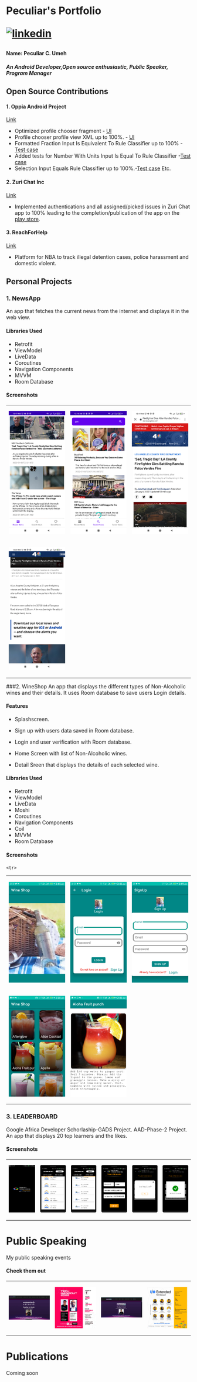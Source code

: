 # Peculiar's Portfolio  <p> <a href="https://www.linkedin.com/in/peculiar-c-umeh"><img src="https://img.icons8.com/color/50/000000/linkedin.png" alt="linkedin"/></a> <p>  

#### Name: Peculiar C. Umeh
##### An Android Developer,Open source enthusiastic, Public Speaker, Program Manager

## Open Source Contributions

#### 1. Oppia Android Project  

[Link](https://github.com/oppia/oppia-android)
* Optimized profile chooser fragment - [UI](https://github.com/oppia/oppia-android/pull/1997)
* Profile chooser profile view XML up to 100%. - [UI](https://github.com/oppia/oppia-android/pull/2100)
* Formatted Fraction Input Is Equivalent To Rule Classifier up to 100% -[Test case](https://github.com/oppia/oppia-android/pull/2024)    
* Added tests for Number With Units Input Is Equal To Rule Classifier -[Test case](https://github.com/oppia/oppia-android/pull/2152)
* Selection Input Equals Rule Classifier up to 100%.-[Test case](https://github.com/oppia/oppia-android/pull/2144) Etc.

#### 2. Zuri Chat Inc

[Link](https://github.com/zurichat/zc_app_android)

* Implemented authentications and all assigned/picked issues in Zuri Chat app to 100% 
leading to the completion/publication of the app on the [play store](https://play.google.com/store/apps/details?id=com.zurichat.app).

#### 3. ReachForHelp

[Link](https://github.com/ksinnovationhub/teamsdn)
* Platform for NBA to track illegal detention cases, 
  police harassment  and domestic violent.


## Personal Projects

### 1. NewsApp
An app that fetches the current news from the internet and displays it in the web view.

#### Libraries Used
* Retrofit
* ViewModel
* LiveData
* Coroutines
* Navigation Components
* MVVM
* Room Database

#### Screenshots
<table>
  <tr>
  <td>

![](https://github.com/peculiaruc/NewsApp/blob/master/app/screenshot/device-2022-01-07-001732.png)

  </td>

  <td>

![](https://github.com/peculiaruc/NewsApp/blob/master/app/screenshot/device-2022-01-07-001844.png)

  </td>

  <td>

![](https://github.com/peculiaruc/NewsApp/blob/master/app/screenshot/device-2022-01-07-001951.png)

  </td>
  </tr>

   <tr>

 <td>

![](https://github.com/peculiaruc/NewsApp/blob/master/app/screenshot/device-2022-01-07-002043.png)

 </td>

 </tr>
</table>



###2. WineShop
 An app that displays the different types of Non-Alcoholic wines and their details. It uses Room database to 
 save users Login details.
 
 #### Features
 
 * Splashscreen.
 
 * Sign up with users data saved in Room database.
 
 * Login and user verification with Room database.
 
 * Home Screen with list of Non-Alcoholic wines.
 
 * Detail Sreen that displays the details of each selected wine.

#### Libraries Used

* Retrofit
* ViewModel
* LiveData
* Moshi
* Coroutines
* Navigation Components
* Coil
* MVVM
* Room Database
 
 
 #### Screenshots
 <table>
  
   <tr>
   <td>
   
   ![SplashScreen](https://github.com/peculiaruc/WineShop/blob/master/screenshops/device-2021-06-18-034518.png)
   
   </td>
   
   <td>
     
   ![LogInScreen](https://github.com/peculiaruc/WineShop/blob/master/screenshops/device-2021-06-18-034550.png)
     
   </td>
   
   <td>
     
   ![SignUpScreen](https://github.com/peculiaruc/WineShop/blob/master/screenshops/device-2021-06-18-034908.png)
     
   </td>
   </tr>
   
    <tr>
       
  <td>
      
   ![HomeScreen](https://github.com/peculiaruc/WineShop/blob/master/screenshops/device-2021-05-30-023821.png) 
          
  </td>
    
   <td>
    
   ![DetailScreen](https://github.com/peculiaruc/WineShop/blob/master/screenshops/device-2021-05-30-024334.png) 
        
  </td>
  
  </tr>
 </table>



### 3. LEADERBOARD

Google Africa Developer Schorlaship-GADS Project.
AAD-Phase-2 Project. An app that displays 20 top learners and the likes.

#### Screenshots

<table>
<tr> 
<td>

![splashscreen](https://github.com/peculiaruc/LEADERBOARD/blob/master/app/screenshots/splashscreen.png)

</td>
<td>

![Leaderboared](https://github.com/peculiaruc/LEADERBOARD/blob/master/app/screenshots/LearningLeaders.png)

</td>
<td>

![SkillIQ](https://github.com/peculiaruc/LEADERBOARD/blob/master/app/screenshots/SkillIQ.png)
</td>
<td>

![ConfirmationScreen](https://github.com/peculiaruc/LEADERBOARD/blob/master/app/screenshots/submitScreen.png)

</td>
<td>

![SubmitScren](https://github.com/peculiaruc/LEADERBOARD/blob/master/app/screenshots/confirmation.png)
</td>
<td>

![SuccesssfulSubmission](https://github.com/peculiaruc/LEADERBOARD/blob/master/app/screenshots/successfulSubmission.png)
</td>
</tr>
</table>


 # Public Speaking
 My public speaking events

 #### Check them out

<table>
<tr> 
<td>

![Global WomenTech Conference 2020](https://github.com/peculiaruc/peculiaruc.github.io/blob/main/screenshots/womentech%201.png)

</td>
<td>

![SCA Event](https://github.com/peculiaruc/peculiaruc.github.io/blob/main/screenshots/Asaba%20SCA.jpeg)

</td>
<td>

![Global WomenTech Conference 2022](https://github.com/peculiaruc/peculiaruc.github.io/blob/main/screenshots/WomenTech.png)
</td>
<td>

![Google i/o Extended](https://github.com/peculiaruc/peculiaruc.github.io/blob/main/screenshots/io.jpeg)

</td>
</tr>
</table>

# Publications
Coming soon